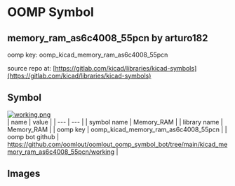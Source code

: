 # OOMP Symbol  
## memory_ram_as6c4008_55pcn  by arturo182  
  
oomp key: oomp_kicad_memory_ram_as6c4008_55pcn  
  
source repo at: [https://gitlab.com/kicad/libraries/kicad-symbols](https://gitlab.com/kicad/libraries/kicad-symbols)  
## Symbol  
  
[![working.png](working_600.png)](working.png)  
| name | value | 
| --- | --- | 
| symbol name | Memory_RAM | 
| library name | Memory_RAM | 
| oomp key | oomp_kicad_memory_ram_as6c4008_55pcn | 
| oomp bot github | https://github.com/oomlout/oomlout_oomp_symbol_bot/tree/main/kicad_memory_ram_as6c4008_55pcn/working | 
## Images  
